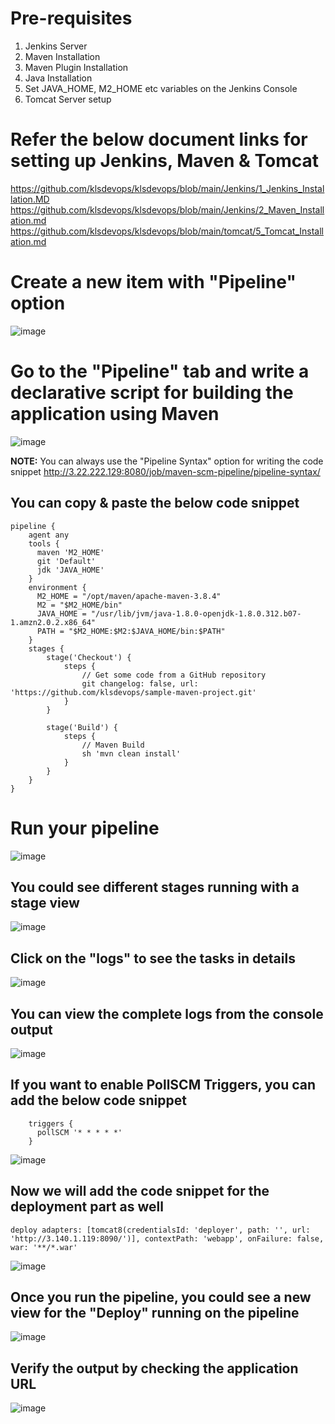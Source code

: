 # Pre-requisites
1. Jenkins Server
2. Maven Installation
3. Maven Plugin Installation
4. Java Installation
5. Set JAVA_HOME, M2_HOME etc variables on the Jenkins Console
6. Tomcat Server setup

# Refer the below document links for setting up Jenkins, Maven & Tomcat
  https://github.com/klsdevops/klsdevops/blob/main/Jenkins/1_Jenkins_Installation.MD
  https://github.com/klsdevops/klsdevops/blob/main/Jenkins/2_Maven_Installation.md
  https://github.com/klsdevops/klsdevops/blob/main/tomcat/5_Tomcat_Installation.md
  

# Create a new item with "Pipeline" option

![image](https://user-images.githubusercontent.com/90503660/136646868-b318d12a-5780-42c4-9551-977076da143b.png)

# Go to the "Pipeline" tab and write a declarative script for building the application using Maven

![image](https://user-images.githubusercontent.com/90503660/136647172-6e0febce-800d-40f4-9f36-3e22111f63ad.png)

**NOTE:** You can always use the "Pipeline Syntax" option for writing the code snippet
http://3.22.222.129:8080/job/maven-scm-pipeline/pipeline-syntax/

## You can copy & paste the below code snippet

```
pipeline {
    agent any
    tools {
      maven 'M2_HOME'
      git 'Default'
      jdk 'JAVA_HOME'
    }
    environment {
      M2_HOME = "/opt/maven/apache-maven-3.8.4"
      M2 = "$M2_HOME/bin"
      JAVA_HOME = "/usr/lib/jvm/java-1.8.0-openjdk-1.8.0.312.b07-1.amzn2.0.2.x86_64"
      PATH = "$M2_HOME:$M2:$JAVA_HOME/bin:$PATH"
    }
    stages {
        stage('Checkout') {
            steps {
                // Get some code from a GitHub repository
                git changelog: false, url: 'https://github.com/klsdevops/sample-maven-project.git'
            }
        }
        
        stage('Build') {
            steps {
                // Maven Build
                sh 'mvn clean install'
            }
        }
    }
}
```

# Run your pipeline 

![image](https://user-images.githubusercontent.com/90503660/136647205-d2730668-add5-492e-9e82-53fca46aec09.png)

## You could see different stages running with a stage view

![image](https://user-images.githubusercontent.com/90503660/136647220-5f5ce9b8-afcc-42d4-bd81-602eca8cd017.png)

## Click on the "logs" to see the tasks in details

![image](https://user-images.githubusercontent.com/90503660/136647271-47707066-de7f-4efe-921a-5d62ce26feb3.png)

## You can view the complete logs from the console output

![image](https://user-images.githubusercontent.com/90503660/136647297-300aeff4-5638-4eb1-8b08-b2a1afb6033f.png)

## If you want to enable PollSCM Triggers, you can add the below code snippet

```
    triggers {
      pollSCM '* * * * *'
    }
```

![image](https://user-images.githubusercontent.com/90503660/136647842-791f545f-e038-4329-8cb9-55b195727c39.png)

## Now we will add the code snippet for the deployment part as well

```
deploy adapters: [tomcat8(credentialsId: 'deployer', path: '', url: 'http://3.140.1.119:8090/')], contextPath: 'webapp', onFailure: false, war: '**/*.war'
```

![image](https://user-images.githubusercontent.com/90503660/136665594-86ca5844-49c6-4bf8-bce9-03f8aac96be8.png)

## Once you run the pipeline, you could see a new view for the "Deploy" running on the pipeline

![image](https://user-images.githubusercontent.com/90503660/136665643-279a9026-ff14-49db-804c-81774eb5fc77.png)

## Verify the output by checking the application URL

![image](https://user-images.githubusercontent.com/90503660/136666999-2e4d49fc-43fb-4a7f-b24d-8531ca1771dc.png)

